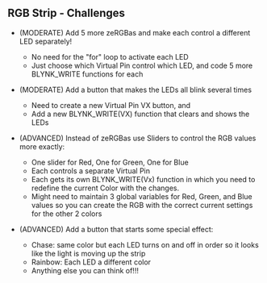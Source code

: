 RGB Strip - Challenges
---

- (MODERATE) Add 5 more zeRGBas and make each control a different LED separately!
    - No need for the "for" loop to activate each LED
    - Just choose which Virtual Pin control which LED, and code 5 more BLYNK_WRITE functions for each

- (MODERATE) Add a button that makes the LEDs all blink several times
    - Need to create a new Virtual Pin VX button, and
    - Add a new BLYNK_WRITE(VX) function that clears and shows the LEDs

- (ADVANCED) Instead of zeRGBas use Sliders to control the RGB values more exactly:
    - One slider for Red, One for Green, One for Blue
    - Each controls a separate Virtual Pin
    - Each gets its own BLYNK_WRITE(Vx) function in which you need to redefine the current Color with the changes.
    - Might need to maintain 3 global variables for Red, Green, and Blue values so you can create the RGB with the correct current settings for the other 2 colors

- (ADVANCED) Add a button that starts some special effect:
    - Chase: same color but each LED turns on and off in order so it looks like the light is moving up the strip
    - Rainbow: Each LED a different color
    - Anything else you can think of!!!
